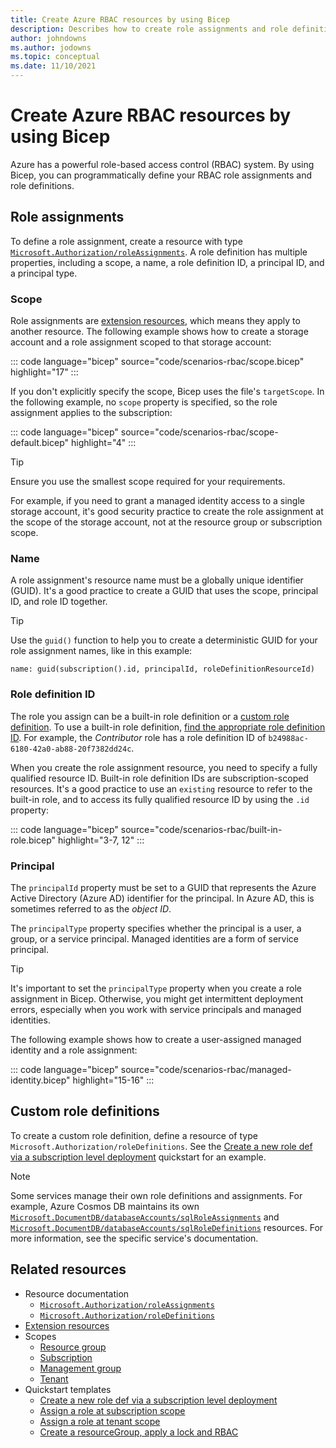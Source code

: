 ```yaml
---
title: Create Azure RBAC resources by using Bicep
description: Describes how to create role assignments and role definitions by using Bicep.
author: johndowns
ms.author: jodowns
ms.topic: conceptual
ms.date: 11/10/2021
---
```

# Create Azure RBAC resources by using Bicep

Azure has a powerful role-based access control (RBAC) system. By using Bicep, you can programmatically define your RBAC role assignments and role definitions.

<!-- TODO move all code samples into the azure-docs-bicep-samples repo -->

## Role assignments

To define a role assignment, create a resource with type [`Microsoft.Authorization/roleAssignments`](/azure/templates/microsoft.authorization/roleassignments?tabs=bicep). A role definition has multiple properties, including a scope, a name, a role definition ID, a principal ID, and a principal type.

### Scope

Role assignments are [extension resources](scope-extension-resources.md), which means they apply to another resource. The following example shows how to create a storage account and a role assignment scoped to that storage account:

::: code language="bicep" source="code/scenarios-rbac/scope.bicep" highlight="17" :::

If you don't explicitly specify the scope, Bicep uses the file's `targetScope`. In the following example, no `scope` property is specified, so the role assignment applies to the subscription:

::: code language="bicep" source="code/scenarios-rbac/scope-default.bicep" highlight="4" :::

> [!TIP]
> Ensure you use the smallest scope required for your requirements.
>
> For example, if you need to grant a managed identity access to a single storage account, it's good security practice to create the role assignment at the scope of the storage account, not at the resource group or subscription scope.

### Name

A role assignment's resource name must be a globally unique identifier (GUID). It's a good practice to create a GUID that uses the scope, principal ID, and role ID together.

> [!TIP]
> Use the `guid()` function to help you to create a deterministic GUID for your role assignment names, like in this example:
>
> ```bicep
> name: guid(subscription().id, principalId, roleDefinitionResourceId)
> ```

### Role definition ID

The role you assign can be a built-in role definition or a [custom role definition](#custom-role-definitions). To use a built-in role definition, [find the appropriate role definition ID](/azure/role-based-access-control/built-in-roles). For example, the *Contributor* role has a role definition ID of `b24988ac-6180-42a0-ab88-20f7382dd24c`.

When you create the role assignment resource, you need to specify a fully qualified resource ID. Built-in role definition IDs are subscription-scoped resources. It's a good practice to use an `existing` resource to refer to the built-in role, and to access its fully qualified resource ID by using the `.id` property:

::: code language="bicep" source="code/scenarios-rbac/built-in-role.bicep" highlight="3-7, 12" :::

### Principal

The `principalId` property must be set to a GUID that represents the Azure Active Directory (Azure AD) identifier for the principal. In Azure AD, this is sometimes referred to as the *object ID*.

The `principalType` property specifies whether the principal is a user, a group, or a service principal. Managed identities are a form of service principal.

> [!TIP]
> It's important to set the `principalType` property when you create a role assignment in Bicep. Otherwise, you might get intermittent deployment errors, especially when you work with service principals and managed identities.

The following example shows how to create a user-assigned managed identity and a role assignment:

::: code language="bicep" source="code/scenarios-rbac/managed-identity.bicep" highlight="15-16" :::

## Custom role definitions

To create a custom role definition, define a resource of type `Microsoft.Authorization/roleDefinitions`. See the [Create a new role def via a subscription level deployment](https://azure.microsoft.com/resources/templates/create-role-def/) quickstart for an example.

> [!NOTE]
> Some services manage their own role definitions and assignments. For example, Azure Cosmos DB maintains its own [`Microsoft.DocumentDB/databaseAccounts/sqlRoleAssignments`](/azure/templates/microsoft.documentdb/databaseaccounts/sqlroleassignments?tabs=bicep) and [`Microsoft.DocumentDB/databaseAccounts/sqlRoleDefinitions`](/azure/templates/microsoft.documentdb/databaseaccounts/sqlroledefinitions?tabs=bicep) resources. For more information, see the specific service's documentation.

## Related resources

- Resource documentation
  - [`Microsoft.Authorization/roleAssignments`](/azure/templates/microsoft.authorization/roleassignments?tabs=bicep)
  - [`Microsoft.Authorization/roleDefinitions`](/azure/templates/microsoft.authorization/roledefinitions?tabs=bicep)
- [Extension resources](scope-extension-resources.md)
- Scopes
  - [Resource group](deploy-to-resource-group.md)
  - [Subscription](deploy-to-subscription.md)
  - [Management group](deploy-to-management-group.md)
  - [Tenant](deploy-to-tenant.md)
- Quickstart templates
  - [Create a new role def via a subscription level deployment](https://azure.microsoft.com/resources/templates/create-role-def/)
  - [Assign a role at subscription scope](https://azure.microsoft.com/resources/templates/subscription-role-assignment/)
  - [Assign a role at tenant scope](https://azure.microsoft.com/resources/templates/tenant-role-assignment/)
  - [Create a resourceGroup, apply a lock and RBAC](https://azure.microsoft.com/resources/templates/create-rg-lock-role-assignment/)
